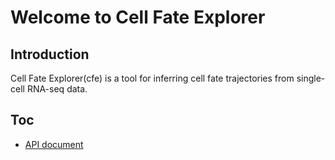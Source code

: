# Welcome to Cell Fate Explorer

## Introduction

Cell Fate Explorer(cfe) is a tool for inferring cell fate trajectories from single-cell RNA-seq data.

## Toc

- [API document](./api.md)
